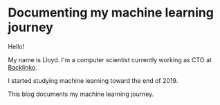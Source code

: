 # Documenting my machine learning journey

Hello!

My name is Lloyd. I'm a computer scientist currently working as CTO at [Backlinko](https://backlinko.com).

I started studying machine learning toward the end of 2019.

This blog documents my machine learning journey.
